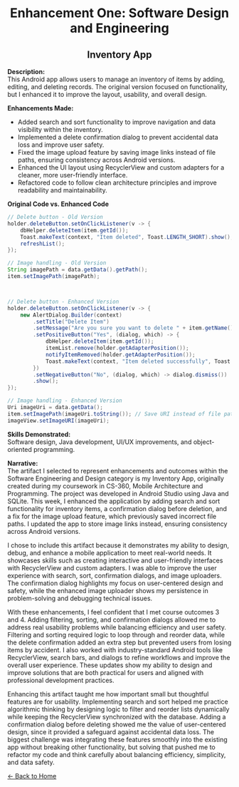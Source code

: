 <h1 align="center">Enhancement One: Software Design and Engineering</h1>
<h2 align="center">Inventory App</h2>

**Description:**  
This Android app allows users to manage an inventory of items by adding, editing, 
and deleting records. The original version focused on functionality, but I enhanced 
it to improve the layout, usability, and overall design.

**Enhancements Made:**  
- Added search and sort functionality to improve navigation and data visibility 
within the inventory.  
- Implemented a delete confirmation dialog to prevent accidental data loss and 
improve user safety.  
- Fixed the image upload feature by saving image links instead of file paths, 
ensuring consistency across Android versions.  
- Enhanced the UI layout using RecyclerView and custom adapters for a cleaner, more 
user-friendly interface.  
- Refactored code to follow clean architecture principles and improve readability 
and maintainability.   

**Original Code vs. Enhanced Code**
```java
// Delete button - Old Version
holder.deleteButton.setOnClickListener(v -> {
    dbHelper.deleteItem(item.getId());
    Toast.makeText(context, "Item deleted", Toast.LENGTH_SHORT).show();
    refreshList();
});

// Image handling - Old Version
String imagePath = data.getData().getPath(); 
item.setImagePath(imagePath);



// Delete button - Enhanced Version
holder.deleteButton.setOnClickListener(v -> {
    new AlertDialog.Builder(context)
        .setTitle("Delete Item")
        .setMessage("Are you sure you want to delete " + item.getName() + "?")
        .setPositiveButton("Yes", (dialog, which) -> {
            dbHelper.deleteItem(item.getId());
            itemList.remove(holder.getAdapterPosition());
            notifyItemRemoved(holder.getAdapterPosition());
            Toast.makeText(context, "Item deleted successfully", Toast.LENGTH_SHORT).show();
        })
        .setNegativeButton("No", (dialog, which) -> dialog.dismiss())
        .show();
});

// Image handling - Enhanced Version
Uri imageUri = data.getData();
item.setImagePath(imageUri.toString()); // Save URI instead of file path
imageView.setImageURI(imageUri);

```

**Skills Demonstrated:**  
Software design, Java development, UI/UX improvements, and object-oriented 
programming.

**Narrative:**  
The artifact I selected to represent enhancements and outcomes within the Software Engineering and Design category is my Inventory App,  originally created during my coursework in CS-360, Mobile Architecture and Programming. The project was developed in Android Studio using Java and SQLite. This week, I enhanced the application by adding search and sort functionality for inventory items, a confirmation dialog before deletion, and a fix for the image upload feature, which previously saved incorrect file paths. I updated the app to store image links instead, ensuring consistency across Android versions.

I chose to include this artifact because it demonstrates my ability to design, 
debug, and enhance a mobile application to meet real-world needs. It showcases 
skills such as creating interactive and user-friendly interfaces with RecyclerView 
and custom adapters. I was able to improve the user experience with search, sort, 
confirmation dialogs, and image uploaders. The confirmation dialog highlights my 
focus on user-centered design and safety, while the enhanced image uploader shows 
my persistence in problem-solving and debugging technical issues.

With these enhancements, I feel confident that I met course outcomes 3 and 4.
Adding filtering, sorting, and confirmation dialogs allowed me to address real 
usability problems while balancing efficiency and user safety. Filtering and 
sorting required logic to loop through and reorder data, while the delete 
confirmation added an extra step but prevented users from losing items by accident. 
I also worked with industry-standard Android tools like RecyclerView, search bars, 
and dialogs to refine workflows and improve the overall user experience. These 
updates show my ability to design and improve solutions that are both practical for 
users and aligned with professional development practices.

Enhancing this artifact taught me how important small but thoughtful features are 
for usability. Implementing search and sort helped me practice algorithmic thinking 
by designing logic to filter and reorder lists dynamically while keeping the 
RecyclerView synchronized with the database. Adding a confirmation dialog before 
deleting showed me the value of user-centered design, since it provided a safeguard 
against accidental data loss. The biggest challenge was integrating these features 
smoothly into the existing app without breaking other functionality, but solving 
that pushed me to refactor my code and think carefully about balancing efficiency, 
simplicity, and data safety.

[← Back to Home](index.md)

